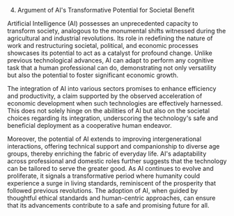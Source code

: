 4. Argument of AI's Transformative Potential for Societal Benefit

Artificial Intelligence (AI) possesses an unprecedented capacity to transform society, analogous to the monumental shifts witnessed during the agricultural and industrial revolutions. Its role in redefining the nature of work and restructuring societal, political, and economic processes showcases its potential to act as a catalyst for profound change. Unlike previous technological advances, AI can adapt to perform any cognitive task that a human professional can do, demonstrating not only versatility but also the potential to foster significant economic growth.

The integration of AI into various sectors promises to enhance efficiency and productivity, a claim supported by the observed acceleration of economic development when such technologies are effectively harnessed. This does not solely hinge on the abilities of AI but also on the societal choices regarding its integration, underscoring the technology's safe and beneficial deployment as a cooperative human endeavor. 

Moreover, the potential of AI extends to improving intergenerational interactions, offering technical support and companionship to diverse age groups, thereby enriching the fabric of everyday life. AI's adaptability across professional and domestic roles further suggests that the technology can be tailored to serve the greater good. As AI continues to evolve and proliferate, it signals a transformative period where humanity could experience a surge in living standards, reminiscent of the prosperity that followed previous revolutions. The adoption of AI, when guided by thoughtful ethical standards and human-centric approaches, can ensure that its advancements contribute to a safe and promising future for all.